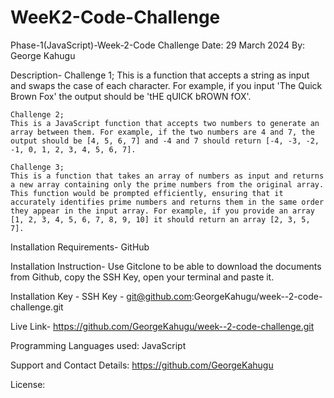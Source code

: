 
# WeeK2-Code-Challenge

Phase-1(JavaScript)-Week-2-Code Challenge
Date: 29 March 2024
By: George Kahugu

Description-
    Challenge 1;
    This is a function that accepts a string as input and swaps the case of each character. For example, if you input 'The Quick Brown Fox' the output should be 'tHE qUICK bROWN fOX'.
    
    Challenge 2;
    This is a JavaScript function that accepts two numbers to generate an array between them. For example, if the two numbers are 4 and 7, the output should be [4, 5, 6, 7] and -4 and 7 should return [-4, -3, -2, -1, 0, 1, 2, 3, 4, 5, 6, 7].
    
    Challenge 3;
    This is a function that takes an array of numbers as input and returns a new array containing only the prime numbers from the original array. This function would be prompted efficiently, ensuring that it accurately identifies prime numbers and returns them in the same order they appear in the input array. For example, if you provide an array [1, 2, 3, 4, 5, 6, 7, 8, 9, 10] it should return an array [2, 3, 5, 7].
    

 Installation Requirements-
     GitHub
 
 Installation Instruction-
      Use Gitclone to be able to download the documents from Github, copy the SSH Key, open your terminal and paste it. 
      
Installation Key -
    SSH Key - git@github.com:GeorgeKahugu/week--2-code-challenge.git

Live Link-
   https://github.com/GeorgeKahugu/week--2-code-challenge.git
     
Programming Languages used:
     JavaScript

Support and Contact Details:
     https://github.com/GeorgeKahugu

License: 
     
     

      

